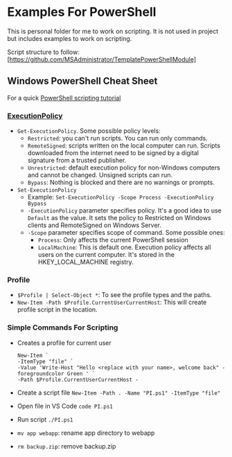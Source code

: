 # Examples For PowerShell

This is personal folder for me to work on scripting. It is not used in project but includes examples to work on scripting.

Script structure to follow: [https://github.com/MSAdministrator/TemplatePowerShellModule]

## Windows PowerShell Cheat Sheet

For a quick [PowerShell scripting tutorial]

### [ExecutionPolicy]

- `Get-ExecutionPolicy`. Some possible policy levels:
  - `Restricted`: you can't run scripts. You can run only commands.
  - `RemoteSigned`: scripts written on the local computer can run. Scripts downloaded from the internet need to be signed by a digital signature from a trusted publisher.
  - `Unrestricted`: default execution policy for non-Windows computers and cannot be changed. Unsigned scripts can run.
  - `Bypass`: Nothing is blocked and there are no warnings or prompts.
- `Set-ExecutionPolicy`
  - Example: `Set-ExecutionPolicy -Scope Process -ExecutionPolicy Bypass`
  - `-ExecutionPolicy` parameter specifies policy. It's a good idea to use `Default` as the value. It sets the policy to Restricted on Windows clients and RemoteSigned on Windows Server.
  - `-Scope` parameter specifies scope of command. Some possible ones:
    - `Process`: Only affects the current PowerShell session
    - `LocalMachine`: This is default one. Execution policy affects all users on the current computer. It's stored in the HKEY_LOCAL_MACHINE registry.

### Profile

- `$Profile | Select-Object *`: To see the profile types and the paths.
- `New-Item -Path $Profile.CurrentUserCurrentHost`: This will create profile script in the location.

### Simple Commands For Scripting

- Creates a profile for current user

      New-Item `
      -ItemType "file" `
      -Value 'Write-Host "Hello <replace with your name>, welcome back" -foregroundcolor Green ' `
      -Path $Profile.CurrentUserCurrentHost -
- Create a script file `New-Item -Path . -Name "PI.ps1" -ItemType "file"`
- Open file in VS Code `code PI.ps1`
- Run script `./PI.ps1`
- `mv app webapp`: rename app directory to webapp
- `rm backup.zip`: remove backup.zip

[PowerShell scripting tutorial]: https://learn.microsoft.com/en-us/training/modules/script-with-powershell/2-introduction-scripting
[ExecutionPolicy]: https://learn.microsoft.com/en-us/powershell/module/microsoft.powershell.core/about/about_execution_policies?view=powershell-7.3
